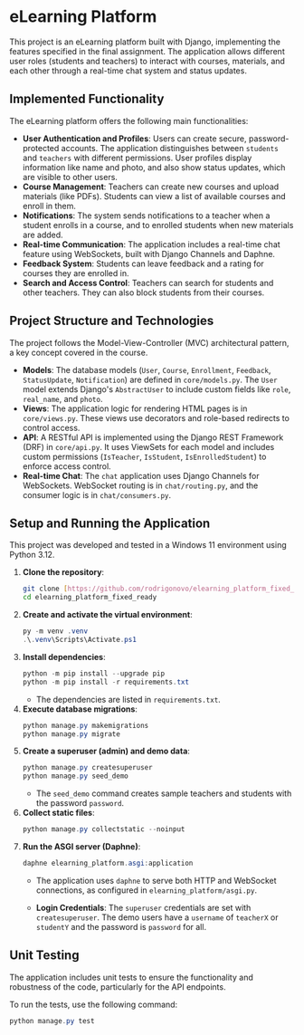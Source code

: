 # eLearning Platform

This project is an eLearning platform built with Django, implementing the features specified in the final assignment. The application allows different user roles (students and teachers) to interact with courses, materials, and each other through a real-time chat system and status updates.

## Implemented Functionality

The eLearning platform offers the following main functionalities:

* **User Authentication and Profiles**: Users can create secure, password-protected accounts. The application distinguishes between `students` and `teachers` with different permissions. User profiles display information like name and photo, and also show status updates, which are visible to other users.
* **Course Management**: Teachers can create new courses and upload materials (like PDFs). Students can view a list of available courses and enroll in them.
* **Notifications**: The system sends notifications to a teacher when a student enrolls in a course, and to enrolled students when new materials are added.
* **Real-time Communication**: The application includes a real-time chat feature using WebSockets, built with Django Channels and Daphne.
* **Feedback System**: Students can leave feedback and a rating for courses they are enrolled in.
* **Search and Access Control**: Teachers can search for students and other teachers. They can also block students from their courses.

## Project Structure and Technologies

The project follows the Model-View-Controller (MVC) architectural pattern, a key concept covered in the course.

* **Models**: The database models (`User`, `Course`, `Enrollment`, `Feedback`, `StatusUpdate`, `Notification`) are defined in `core/models.py`. The `User` model extends Django's `AbstractUser` to include custom fields like `role`, `real_name`, and `photo`.
* **Views**: The application logic for rendering HTML pages is in `core/views.py`. These views use decorators and role-based redirects to control access.
* **API**: A RESTful API is implemented using the Django REST Framework (DRF) in `core/api.py`. It uses ViewSets for each model and includes custom permissions (`IsTeacher`, `IsStudent`, `IsEnrolledStudent`) to enforce access control.
* **Real-time Chat**: The `chat` application uses Django Channels for WebSockets. WebSocket routing is in `chat/routing.py`, and the consumer logic is in `chat/consumers.py`.

## Setup and Running the Application

This project was developed and tested in a Windows 11 environment using Python 3.12.

1.  **Clone the repository**:
    ```bash
    git clone [https://github.com/rodrigonovo/elearning_platform_fixed_ready.git](https://github.com/rodrigonovo/elearning_platform_fixed_ready.git)
    cd elearning_platform_fixed_ready
    ```
2.  **Create and activate the virtual environment**:
    ```powershell
    py -m venv .venv
    .\.venv\Scripts\Activate.ps1
    ```
3.  **Install dependencies**:
    ```powershell
    python -m pip install --upgrade pip
    python -m pip install -r requirements.txt
    ```
    - The dependencies are listed in `requirements.txt`.
4.  **Execute database migrations**:
    ```powershell
    python manage.py makemigrations
    python manage.py migrate
    ```
5.  **Create a superuser (admin) and demo data**:
    ```powershell
    python manage.py createsuperuser
    python manage.py seed_demo
    ```
    - The `seed_demo` command creates sample teachers and students with the password `password`.
6.  **Collect static files**:
    ```powershell
    python manage.py collectstatic --noinput
    ```
7.  **Run the ASGI server (Daphne)**:
    ```powershell
    daphne elearning_platform.asgi:application
    ```
    - The application uses `daphne` to serve both HTTP and WebSocket connections, as configured in `elearning_platform/asgi.py`.
    
    - **Login Credentials**: The `superuser` credentials are set with `createsuperuser`. The demo users have a `username` of `teacherX` or `studentY` and the password is `password` for all.

## Unit Testing

The application includes unit tests to ensure the functionality and robustness of the code, particularly for the API endpoints.

To run the tests, use the following command:
```powershell
python manage.py test